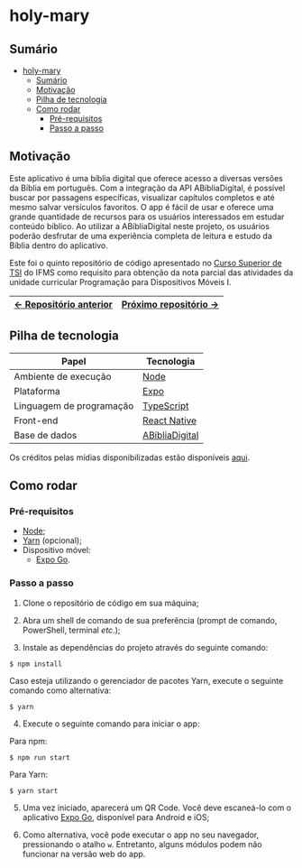 # holy-mary

## Sumário

- [holy-mary](#holy-mary)
  - [Sumário](#sumário)
  - [Motivação](#motivação)
  - [Pilha de tecnologia](#pilha-de-tecnologia)
  - [Como rodar](#como-rodar)
    - [Pré-requisitos](#pré-requisitos)
    - [Passo a passo](#passo-a-passo)

## Motivação

Este aplicativo é uma bíblia digital que oferece acesso a diversas versões da Bíblia em português. Com a integração da API ABíbliaDigital, é possível buscar por passagens específicas, visualizar capítulos completos e até mesmo salvar versículos favoritos. O app é fácil de usar e oferece uma grande quantidade de recursos para os usuários interessados em estudar conteúdo bíblico. Ao utilizar a ABíbliaDigital neste projeto, os usuários poderão desfrutar de uma experiência completa de leitura e estudo da Bíblia dentro do aplicativo.

Este foi o quinto repositório de código apresentado no [Curso Superior de TSI](https://www.ifms.edu.br/campi/campus-aquidauana/cursos/graduacao/sistemas-para-internet/sistemas-para-internet) do IFMS como requisito para obtenção da nota parcial das atividades da unidade curricular Programação para Dispositivos Móveis I.

| [&larr; Repositório anterior](https://github.com/mdccg/weather-app) | [Próximo repositório &rarr;](https://github.com/mdccg/chart-plotting-demo-app) |
|-|-|

## Pilha de tecnologia

| Papel | Tecnologia |
|-|-|
| Ambiente de execução | [Node](https://nodejs.org/en/) |
| Plataforma | [Expo](https://expo.dev/) | 
| Linguagem de programação | [TypeScript](https://www.typescriptlang.org/) |
| Front-end | [React Native](https://reactnative.dev/) |
| Base de dados | [ABíbliaDigital](https://www.abibliadigital.com.br/pt) |

Os créditos pelas mídias disponibilizadas estão disponíveis [aqui](./assets/README.md).

<!-- Adicionar galeria aqui -->

## Como rodar

### Pré-requisitos

- [Node](https://nodejs.org/en/download/);
- [Yarn](https://yarnpkg.com/) (opcional);
- Dispositivo móvel:
  - [Expo Go](https://expo.dev/client).

### Passo a passo

1. Clone o repositório de código em sua máquina;
   
2. Abra um shell de comando de sua preferência (prompt de comando, PowerShell, terminal _etc_.);
   
3. Instale as dependências do projeto através do seguinte comando:

```console
$ npm install
```

Caso esteja utilizando o gerenciador de pacotes Yarn, execute o seguinte comando como alternativa:

```console
$ yarn
```

4. Execute o seguinte comando para iniciar o app:

Para npm:

```console
$ npm run start
```

Para Yarn:

```console
$ yarn start
```

5. Uma vez iniciado, aparecerá um QR Code. Você deve escaneá-lo com o aplicativo [Expo Go](https://expo.dev/client), disponível para Android e iOS;

6. Como alternativa, você pode executar o app no seu navegador, pressionando o atalho `w`. Entretanto, alguns módulos podem não funcionar na versão web do app.
